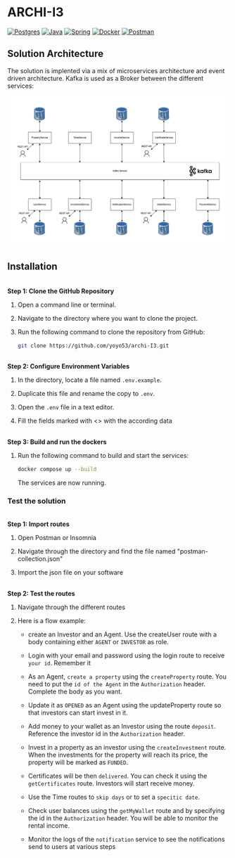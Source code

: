 # ARCHI-I3

[![Postgres](https://img.shields.io/badge/postgres-%23316192.svg?style=for-the-badge&logo=postgresql&logoColor=white)](https://www.postgresql.org/)
[![Java](https://img.shields.io/badge/java-%23ED8B00.svg?style=for-the-badge&logo=openjdk&logoColor=white)](https://www.java.com/fr/)
[![Spring](https://img.shields.io/badge/spring-%236DB33F.svg?style=for-the-badge&logo=spring&logoColor=white)](https://spring.io/projects/spring-boot)
[![Docker](https://img.shields.io/badge/docker-%230db7ed.svg?style=for-the-badge&logo=docker&logoColor=white)](https://www.docker.com/)
[![Postman](https://img.shields.io/badge/Postman-FF6C37?style=for-the-badge&logo=postman&logoColor=white)](https://www.postman.com/)

[architecture_diagram]: architecture_diagram.drawio.png


## Solution Architecture

The solution is implented via a mix of microservices architecture and event driven architecture. Kafka is used as a Broker between the different services:

![diagram][architecture_diagram]


## Installation


\
**Step 1: Clone the GitHub Repository**

1. Open a command line or terminal.

2. Navigate to the directory where you want to clone the project.

3. Run the following command to clone the repository from GitHub:
    ```bash
    git clone https://github.com/yoyo53/archi-I3.git
    ```


\
**Step 2: Configure Environment Variables**

1. In the directory, locate a file named `.env.example`.

2. Duplicate this file and rename the copy to `.env`.

3. Open the `.env` file in a text editor.

4. Fill the fields marked with <> with the according data 


\
**Step 3: Build and run the dockers**

1. Run the following command to build and start the services:
    ```bash
    docker compose up --build
    ```

    The services are now running.


### Test the solution


\
**Step 1: Import routes**

1. Open Postman or Insomnia

2. Navigate through the directory and find the file named "postman-collection.json"

3. Import the json file on your software



\
**Step 2: Test the routes**

1. Navigate through the different routes

2. Here is a flow example:

    - create an Investor and an Agent. Use the createUser route with a body containing either ``AGENT`` or ``INVESTOR`` as role.

    -  Login with your email and password using the login route to receive ``your id``. Remember it

    - As an Agent, ``create a property`` using the ``createProperty`` route. You need to put the ``id of the Agent`` in the ``Authorization`` header. Complete the body as you want.

    - Update it as ``OPENED`` as an Agent using the updateProperty route so that investors can start invest in it. 

    - Add money to your wallet as an Investor using the route ``deposit``. Reference the investor id in the ``Authorization`` header.

    - Invest in a property as an investor using the ``createInvestment`` route. When the investments for the property will reach its price, the property will be marked as ``FUNDED``.

    - Certificates will be then ``delivered``. You can check it using the ``getCertificates`` route. Investors will start receive money.

    - Use the Time routes to ``skip days`` or to set a ``specitic date``.

    - Check user balances using the ``getMyWallet`` route and by specifying the id in the ``Authorization`` header. You will be able to monitor the rental income.

    - Monitor the logs of the ``notification`` service to see the notifications send to users at various steps


